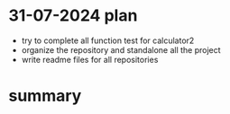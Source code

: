 # 31-07-2024 plan
- try to complete all function test for calculator2
- organize the repository and standalone all the project
- write readme files for all repositories



# summary
